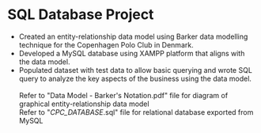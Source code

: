 # SQL Database Project
- Created an entity-relationship data model using Barker data modelling technique for the Copenhagen Polo Club in Denmark. <br />
- Developed a MySQL database using XAMPP platform that aligns with the data model.<br />
- Populated dataset with test data to allow basic querying and wrote SQL query to analyze the key aspects of the business using the data model. <br /> <br /> 
Refer to "Data Model - Barker's Notation.pdf" file for diagram of graphical entity-relationship data model <br /> 
Refer to "_CPC_DATABASE_.sql" file for relational database exported from MySQL
